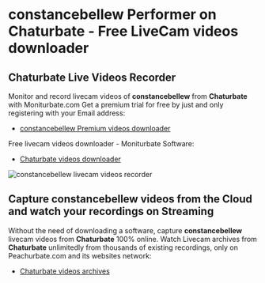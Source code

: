 # constancebellew Performer on Chaturbate - Free LiveCam videos downloader

## Chaturbate Live Videos Recorder

Monitor and record livecam videos of **constancebellew** from **Chaturbate** with Moniturbate.com
Get a premium trial for free by just and only registering with your Email address:
* [constancebellew Premium videos downloader](https://moniturbate.com/request-demo-licence-key.html)

Free livecam videos downloader - Moniturbate Software:
* [Chaturbate videos downloader](https://moniturbate.com/moniturbate-download-software.html)

![constancebellew livecam videos recorder](https://peachurnet.com/templates/moniturbate-software.png)


## Capture constancebellew videos from the Cloud and watch your recordings on Streaming

Without the need of downloading a software, capture **constancebellew** livecam videos from **Chaturbate** 100% online.
Watch Livecam archives from **Chaturbate** unlimitedly from thousands of existing recordings, only on Peachurbate.com and its websites network:
* [Chaturbate videos archives](https://peachurnet.com/)
